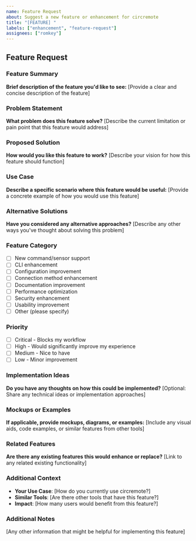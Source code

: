 ```yaml
---
name: Feature Request
about: Suggest a new feature or enhancement for circremote
title: "[FEATURE] "
labels: ["enhancement", "feature-request"]
assignees: ["romkey"]
---
```


## Feature Request

### Feature Summary
**Brief description of the feature you'd like to see:**
[Provide a clear and concise description of the feature]

### Problem Statement
**What problem does this feature solve?**
[Describe the current limitation or pain point that this feature would address]

### Proposed Solution
**How would you like this feature to work?**
[Describe your vision for how this feature should function]

### Use Case
**Describe a specific scenario where this feature would be useful:**
[Provide a concrete example of how you would use this feature]

### Alternative Solutions
**Have you considered any alternative approaches?**
[Describe any other ways you've thought about solving this problem]

### Feature Category
- [ ] New command/sensor support
- [ ] CLI enhancement
- [ ] Configuration improvement
- [ ] Connection method enhancement
- [ ] Documentation improvement
- [ ] Performance optimization
- [ ] Security enhancement
- [ ] Usability improvement
- [ ] Other (please specify)

### Priority
- [ ] Critical - Blocks my workflow
- [ ] High - Would significantly improve my experience
- [ ] Medium - Nice to have
- [ ] Low - Minor improvement

### Implementation Ideas
**Do you have any thoughts on how this could be implemented?**
[Optional: Share any technical ideas or implementation approaches]

### Mockups or Examples
**If applicable, provide mockups, diagrams, or examples:**
[Include any visual aids, code examples, or similar features from other tools]

### Related Features
**Are there any existing features this would enhance or replace?**
[Link to any related existing functionality]

### Additional Context
- **Your Use Case**: [How do you currently use circremote?]
- **Similar Tools**: [Are there other tools that have this feature?]
- **Impact**: [How many users would benefit from this feature?]

### Additional Notes
[Any other information that might be helpful for implementing this feature] 